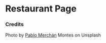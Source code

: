 # Restaurant Page

### Credits

Photo by [Pablo Merchán](https://unsplash.com/@pablomerchanm) Montes on Unsplash